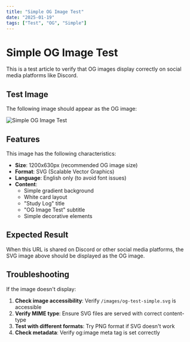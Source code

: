 ```yaml
---
title: "Simple OG Image Test"
date: "2025-01-19"
tags: ["Test", "OG", "Simple"]
---
```


# Simple OG Image Test

This is a test article to verify that OG images display correctly on social media platforms like Discord.

## Test Image

The following image should appear as the OG image:

![Simple OG Image Test](og-test-simple.svg)

## Features

This image has the following characteristics:

- **Size**: 1200x630px (recommended OG image size)
- **Format**: SVG (Scalable Vector Graphics)
- **Language**: English only (to avoid font issues)
- **Content**: 
  - Simple gradient background
  - White card layout
  - "Study Log" title
  - "OG Image Test" subtitle
  - Simple decorative elements

## Expected Result

When this URL is shared on Discord or other social media platforms, the SVG image above should be displayed as the OG image.

## Troubleshooting

If the image doesn't display:

1. **Check image accessibility**: Verify `/images/og-test-simple.svg` is accessible
2. **Verify MIME type**: Ensure SVG files are served with correct content-type
3. **Test with different formats**: Try PNG format if SVG doesn't work
4. **Check metadata**: Verify og:image meta tag is set correctly 